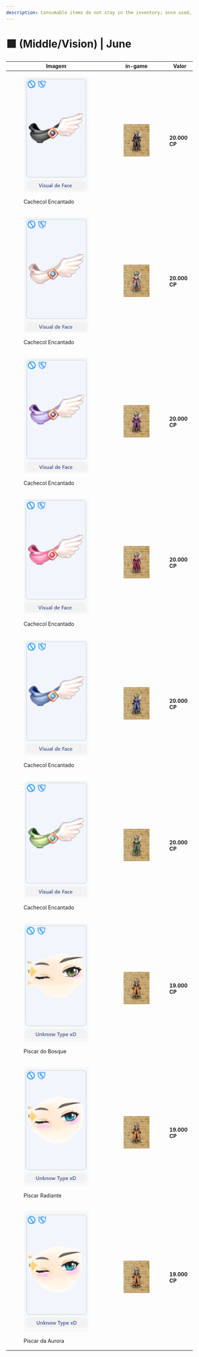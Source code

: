 ```yaml
---
description: Consumable items do not stay in the inventory; once used, they are discarded.
---
```


# 🟩 (Middle/Vision) | June

<table><thead><tr><th width="255.6666259765625">Imagem</th><th>in-game</th><th>Valor</th></tr></thead><tbody><tr><td><div><figure><img src="../../.gitbook/assets/image (9).png" alt=""><figcaption><p>Cachecol Encantado</p></figcaption></figure></div></td><td><div><figure><img src="../../.gitbook/assets/15.gif" alt=""><figcaption></figcaption></figure></div></td><td><strong>20.000 CP</strong></td></tr><tr><td><div><figure><img src="../../.gitbook/assets/image (10).png" alt=""><figcaption><p>Cachecol Encantado</p></figcaption></figure></div></td><td><div><figure><img src="../../.gitbook/assets/11.gif" alt=""><figcaption></figcaption></figure></div></td><td><strong>20.000 CP</strong></td></tr><tr><td><div><figure><img src="../../.gitbook/assets/image (11).png" alt=""><figcaption><p>Cachecol Encantado</p></figcaption></figure></div></td><td><div><figure><img src="../../.gitbook/assets/10.gif" alt=""><figcaption></figcaption></figure></div></td><td><strong>20.000 CP</strong></td></tr><tr><td><div><figure><img src="../../.gitbook/assets/image (12).png" alt=""><figcaption><p>Cachecol Encantado</p></figcaption></figure></div></td><td><div><figure><img src="../../.gitbook/assets/12.gif" alt=""><figcaption></figcaption></figure></div></td><td><strong>20.000 CP</strong></td></tr><tr><td><div><figure><img src="../../.gitbook/assets/image (13).png" alt=""><figcaption><p>Cachecol Encantado</p></figcaption></figure></div></td><td><div><figure><img src="../../.gitbook/assets/14.gif" alt=""><figcaption></figcaption></figure></div></td><td><strong>20.000 CP</strong></td></tr><tr><td><div><figure><img src="../../.gitbook/assets/image (14).png" alt=""><figcaption><p>Cachecol Encantado</p></figcaption></figure></div></td><td><div><figure><img src="../../.gitbook/assets/13.gif" alt=""><figcaption></figcaption></figure></div></td><td><strong>20.000 CP</strong></td></tr><tr><td><div><figure><img src="../../.gitbook/assets/image (15).png" alt=""><figcaption><p>Piscar do Bosque</p></figcaption></figure></div></td><td><div><figure><img src="../../.gitbook/assets/26.gif" alt=""><figcaption></figcaption></figure></div></td><td><strong>19.000 CP</strong></td></tr><tr><td><div><figure><img src="../../.gitbook/assets/image (16).png" alt=""><figcaption><p>Piscar Radiante</p></figcaption></figure></div></td><td><div><figure><img src="../../.gitbook/assets/25.gif" alt=""><figcaption></figcaption></figure></div></td><td><strong>19.000 CP</strong></td></tr><tr><td><div><figure><img src="../../.gitbook/assets/image (17).png" alt=""><figcaption><p>Piscar da Aurora</p></figcaption></figure></div></td><td><div><figure><img src="../../.gitbook/assets/27.gif" alt=""><figcaption></figcaption></figure></div></td><td><strong>19.000 CP</strong></td></tr></tbody></table>
